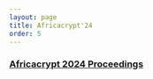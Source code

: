 ```yaml
---
layout: page
title: Africacrypt'24
order: 5
---
```


### [Africacrypt 2024 Proceedings](https://link.springer.com/book/10.1007/978-3-031-64381-1)
